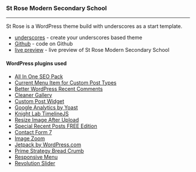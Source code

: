 ### St Rose Modern Secondary School
---

St Rose is a WordPress theme build with underscores as a start template.

* [underscores](http://underscores.me/) - create your underscores based theme
* [Github](https://github.com/kerrongordon/strose-wp) - code on Github
* [live preview](http://strosemodern.org/) - live preview of St Rose Modern Secondary School

#### WordPress plugins used

* [All In One SEO Pack](https://wordpress.org/plugins/all-in-one-seo-pack/)
* [Current Menu Item for Custom Post Types](https://wordpress.org/plugins/current-menu-item-for-custom-post-types/)
* [Better WordPress Recent Comments](https://wordpress.org/plugins/bwp-recent-comments/)
* [Cleaner Gallery](https://wordpress.org/plugins/cleaner-gallery/)
* [Custom Post Widget](https://wordpress.org/plugins/custom-post-widget/)
* [Google Analytics by Yoast](https://wordpress.org/plugins/google-analytics-for-wordpress/)
* [Knight Lab TimelineJS](https://wordpress.org/plugins/knight-lab-timelinejs/)
* [Resize Image After Upload](https://wordpress.org/plugins/resize-image-after-upload/)
* [Special Recent Posts FREE Edition](https://wordpress.org/plugins/special-recent-posts/)
* [Contact Form 7](https://wordpress.org/plugins/contact-form-7/)
* [Image Zoom](https://wordpress.org/plugins/image-zoom/)
* [Jetpack by WordPress.com](https://wordpress.org/plugins/jetpack/)
* [Prime Strategy Bread Crumb](https://wordpress.org/plugins/prime-strategy-bread-crumb/)
* [Responsive Menu](https://wordpress.org/plugins/responsive-menu/)
* [Revolution Slider](http://revolution.themepunch.com/)
